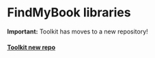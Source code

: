 # FindMyBook libraries

<strong>Important:</strong> Toolkit has moves to a new repository!

#### [Toolkit new repo](https://github.com/maormagori/FindMyBook-store-sdk)
